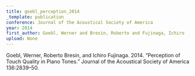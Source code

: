 ```yaml
---
title: goebl_perception_2014
_template: publication
conference: Journal of the Acoustical Society of America
year: 2014
first_author: Goebl, Werner and Bresin, Roberto and Fujinaga, Ichiro
upload: None
---
```

Goebl, Werner, Roberto Bresin, and Ichiro Fujinaga. 2014. “Perception of Touch Quality in Piano Tones.” Journal of the Acoustical Society of America 136:2839–50.
